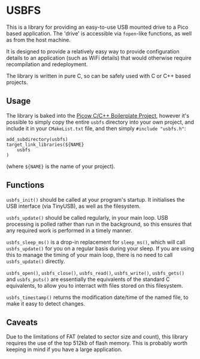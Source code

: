USBFS
=====

This is a library for providing an easy-to-use USB mounted drive to a Pico
based application. The 'drive' is accessible via `fopen`-like functions, as
well as from the host machine.

It is designed to provide a relatively easy way to provide configuration 
details to an application (such as WiFi details) that would otherwise require
recompilation and redeployment.

The library is written in pure C, so can be safely used with C or C++ based
projects.


Usage
-----

The library is baked into the [Picow C/C++ Boilerplate Project](https://github.com/ahnlak/picow-boilerplate),
however it's possible to simply copy the entire `usbfs` directory into your
own project, and include it in your `CMakeList.txt` file, and then simply
`#include "usbfs.h"`:

```
add_subdirectory(usbfs)
target_link_libraries(${NAME} 
    usbfs
)
```

(where `${NAME}` is the name of your project).


Functions
---------

`usbfs_init()` should be called at your program's startup. It initialises the
USB interface (via TinyUSB), as well as the filesystem.

`usbfs_update()` should be called regularly, in your main loop. USB processing
is polled rather than run in the background, so this ensures that any required
work is performed in a timely manner.

`usbfs_sleep_ms()` is a drop-in replacement for `sleep_ms()`, which will call
`usbfs_update()` for you on a regular basis during your sleep. If you are using
this to manage the timing of your main loop, there is no need to call `usbfs_update()`
directly.

`usbfs_open()`, `usbfs_close()`, `usbfs_read()`, `usbfs_write()`, `usbfs_gets()`
and `usbfs_puts()` are essentially the equivalents of the standard C equivalents,
to allow you to interract with files stored on this filesystem.

`usbfs_timestamp()` returns the modification date/time of the named file, to make
it easy to detect changes.


Caveats
-------

Due to the limitations of FAT (related to sector size and count), this library
requires the use of the top 512kb of flash memory. This is probably worth 
keeping in mind if you have a large application.
